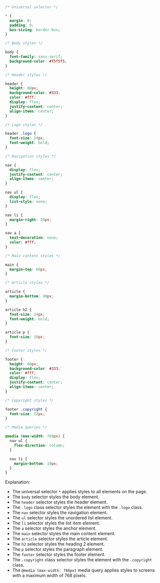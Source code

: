 ```CSS
/* Universal selector */

* {
  margin: 0;
  padding: 0;
  box-sizing: border-box;
}

/* Body styles */

body {
  font-family: sans-serif;
  background-color: #f5f5f5;
}

/* Header styles */

header {
  height: 60px;
  background-color: #333;
  color: #fff;
  display: flex;
  justify-content: center;
  align-items: center;
}

/* Logo styles */

header .logo {
  font-size: 24px;
  font-weight: bold;
}

/* Navigation styles */

nav {
  display: flex;
  justify-content: center;
  align-items: center;
}

nav ul {
  display: flex;
  list-style: none;
}

nav li {
  margin-right: 20px;
}

nav a {
  text-decoration: none;
  color: #fff;
}

/* Main content styles */

main {
  margin-top: 60px;
}

/* Article styles */

article {
  margin-bottom: 30px;
}

article h2 {
  font-size: 24px;
  font-weight: bold;
}

article p {
  font-size: 16px;
}

/* Footer styles */

footer {
  height: 60px;
  background-color: #333;
  color: #fff;
  display: flex;
  justify-content: center;
  align-items: center;
}

/* Copyright styles */

footer .copyright {
  font-size: 12px;
}

/* Media queries */

@media (max-width: 768px) {
  nav ul {
    flex-direction: column;
  }

  nav li {
    margin-bottom: 10px;
  }
}
```

Explanation:

* The universal selector `*` applies styles to all elements on the page.
* The `body` selector styles the body element.
* The `header` selector styles the header element.
* The `.logo` class selector styles the element with the `.logo` class.
* The `nav` selector styles the navigation element.
* The `ul` selector styles the unordered list element.
* The `li` selector styles the list item element.
* The `a` selector styles the anchor element.
* The `main` selector styles the main content element.
* The `article` selector styles the article element.
* The `h2` selector styles the heading 2 element.
* The `p` selector styles the paragraph element.
* The `footer` selector styles the footer element.
* The `.copyright` class selector styles the element with the `.copyright` class.
* The `@media (max-width: 768px)` media query applies styles to screens with a maximum width of 768 pixels.